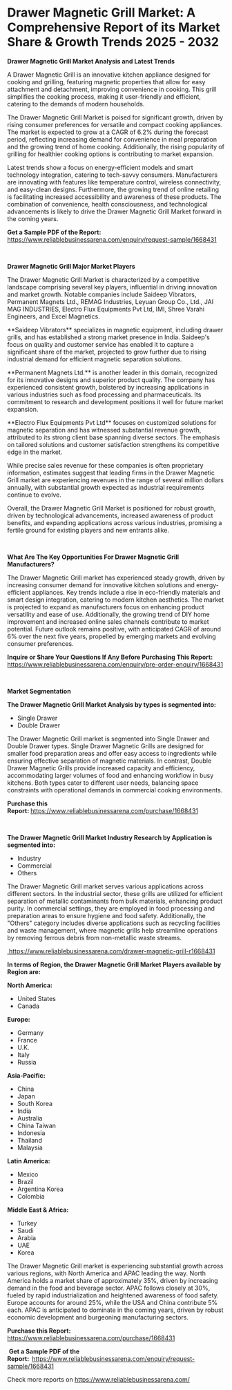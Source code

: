 <p><h1>Drawer Magnetic Grill Market: A Comprehensive Report of its Market Share & Growth Trends 2025 - 2032</h1></p><p><strong>Drawer Magnetic Grill Market Analysis and Latest Trends</strong></p>
<p><p>A Drawer Magnetic Grill is an innovative kitchen appliance designed for cooking and grilling, featuring magnetic properties that allow for easy attachment and detachment, improving convenience in cooking. This grill simplifies the cooking process, making it user-friendly and efficient, catering to the demands of modern households.</p><p>The Drawer Magnetic Grill Market is poised for significant growth, driven by rising consumer preferences for versatile and compact cooking appliances. The market is expected to grow at a CAGR of 6.2% during the forecast period, reflecting increasing demand for convenience in meal preparation and the growing trend of home cooking. Additionally, the rising popularity of grilling for healthier cooking options is contributing to market expansion.</p><p>Latest trends show a focus on energy-efficient models and smart technology integration, catering to tech-savvy consumers. Manufacturers are innovating with features like temperature control, wireless connectivity, and easy-clean designs. Furthermore, the growing trend of online retailing is facilitating increased accessibility and awareness of these products. The combination of convenience, health consciousness, and technological advancements is likely to drive the Drawer Magnetic Grill Market forward in the coming years.</p></p>
<p><strong>Get a Sample PDF of the Report:&nbsp;</strong> <a href="https://www.reliablebusinessarena.com/enquiry/request-sample/1668431?utm_campaign=3062&utm_medium=2&utm_source=Github&utm_content=ia&utm_term=06042025&utm_id=drawer-magnetic-grill">https://www.reliablebusinessarena.com/enquiry/request-sample/1668431</a></p>
<p>&nbsp;</p>
<p><strong>Drawer Magnetic Grill Major Market Players</strong></p>
<p><p>The Drawer Magnetic Grill Market is characterized by a competitive landscape comprising several key players, influential in driving innovation and market growth. Notable companies include Saideep Vibrators, Permanent Magnets Ltd., REMAG Industries, Leyuan Group Co., Ltd., JAI MAG INDUSTRIES, Electro Flux Equipments Pvt Ltd, IMI, Shree Varahi Engineers, and Excel Magnetics.</p><p>**Saideep Vibrators** specializes in magnetic equipment, including drawer grills, and has established a strong market presence in India. Saideep's focus on quality and customer service has enabled it to capture a significant share of the market, projected to grow further due to rising industrial demand for efficient magnetic separation solutions.</p><p>**Permanent Magnets Ltd.** is another leader in this domain, recognized for its innovative designs and superior product quality. The company has experienced consistent growth, bolstered by increasing applications in various industries such as food processing and pharmaceuticals. Its commitment to research and development positions it well for future market expansion.</p><p>**Electro Flux Equipments Pvt Ltd** focuses on customized solutions for magnetic separation and has witnessed substantial revenue growth, attributed to its strong client base spanning diverse sectors. The emphasis on tailored solutions and customer satisfaction strengthens its competitive edge in the market.</p><p>While precise sales revenue for these companies is often proprietary information, estimates suggest that leading firms in the Drawer Magnetic Grill market are experiencing revenues in the range of several million dollars annually, with substantial growth expected as industrial requirements continue to evolve.</p><p>Overall, the Drawer Magnetic Grill Market is positioned for robust growth, driven by technological advancements, increased awareness of product benefits, and expanding applications across various industries, promising a fertile ground for existing players and new entrants alike.</p></p>
<p>&nbsp;</p>
<p><strong>What Are The Key Opportunities For Drawer Magnetic Grill Manufacturers?</strong></p>
<p><p>The Drawer Magnetic Grill market has experienced steady growth, driven by increasing consumer demand for innovative kitchen solutions and energy-efficient appliances. Key trends include a rise in eco-friendly materials and smart design integration, catering to modern kitchen aesthetics. The market is projected to expand as manufacturers focus on enhancing product versatility and ease of use. Additionally, the growing trend of DIY home improvement and increased online sales channels contribute to market potential. Future outlook remains positive, with anticipated CAGR of around 6% over the next five years, propelled by emerging markets and evolving consumer preferences.</p></p>
<p><strong>Inquire or Share Your Questions If Any Before Purchasing This Report:</strong> <a href="https://www.reliablebusinessarena.com/enquiry/pre-order-enquiry/1668431?utm_campaign=3062&utm_medium=2&utm_source=Github&utm_content=ia&utm_term=06042025&utm_id=drawer-magnetic-grill">https://www.reliablebusinessarena.com/enquiry/pre-order-enquiry/1668431</a></p>
<p>&nbsp;</p>
<p><strong>Market Segmentation</strong></p>
<p><strong>The Drawer Magnetic Grill Market Analysis by types is segmented into:</strong></p>
<p><ul><li>Single Drawer</li><li>Double Drawer</li></ul></p>
<p><p>The Drawer Magnetic Grill market is segmented into Single Drawer and Double Drawer types. Single Drawer Magnetic Grills are designed for smaller food preparation areas and offer easy access to ingredients while ensuring effective separation of magnetic materials. In contrast, Double Drawer Magnetic Grills provide increased capacity and efficiency, accommodating larger volumes of food and enhancing workflow in busy kitchens. Both types cater to different user needs, balancing space constraints with operational demands in commercial cooking environments.</p></p>
<p><strong>Purchase this Report:&nbsp;</strong><a href="https://www.reliablebusinessarena.com/purchase/1668431?utm_campaign=3062&utm_medium=2&utm_source=Github&utm_content=ia&utm_term=06042025&utm_id=drawer-magnetic-grill">https://www.reliablebusinessarena.com/purchase/1668431</a></p>
<p>&nbsp;</p>
<p><strong>The Drawer Magnetic Grill Market Industry Research by Application is segmented into:</strong></p>
<p><ul><li>Industry</li><li>Commercial</li><li>Others</li></ul></p>
<p><p>The Drawer Magnetic Grill market serves various applications across different sectors. In the industrial sector, these grills are utilized for efficient separation of metallic contaminants from bulk materials, enhancing product purity. In commercial settings, they are employed in food processing and preparation areas to ensure hygiene and food safety. Additionally, the "Others" category includes diverse applications such as recycling facilities and waste management, where magnetic grills help streamline operations by removing ferrous debris from non-metallic waste streams.</p></p>
<p><a href="https://www.reliablebusinessarena.com/drawer-magnetic-grill-r1668431?utm_campaign=3062&utm_medium=2&utm_source=Github&utm_content=ia&utm_term=06042025&utm_id=drawer-magnetic-grill">&nbsp;https://www.reliablebusinessarena.com/drawer-magnetic-grill-r1668431</a></p>
<p><strong>In terms of Region, the Drawer Magnetic Grill Market Players available by Region are:</strong></p>
<p>
    <p> <strong> North America: </strong>
        <ul>
            <li>United States</li>
            <li>Canada</li>
        </ul>
        </p> 
    <p> <strong> Europe: </strong>
        <ul>
            <li>Germany</li>
            <li>France</li>
            <li>U.K.</li>
            <li>Italy</li>
            <li>Russia</li>
        </ul>
        </p> 
    <p> <strong> Asia-Pacific: </strong>
        <ul>
            <li>China</li>
            <li>Japan</li>
            <li>South Korea</li>
            <li>India</li>
            <li>Australia</li>
            <li>China Taiwan</li>
            <li>Indonesia</li>
            <li>Thailand</li>
            <li>Malaysia</li>
        </ul>
        </p> 
    <p> <strong> Latin America: </strong>
        <ul>
            <li>Mexico</li>
            <li>Brazil</li>
            <li>Argentina Korea</li>
            <li>Colombia</li>
        </ul>
        </p> 
    <p> <strong> Middle East & Africa: </strong>
        <ul>
            <li>Turkey</li>
            <li>Saudi</li>
            <li>Arabia</li>
            <li>UAE</li>
            <li>Korea</li>
        </ul>
    </p>
    </p>
<p><p>The Drawer Magnetic Grill market is experiencing substantial growth across various regions, with North America and APAC leading the way. North America holds a market share of approximately 35%, driven by increasing demand in the food and beverage sector. APAC follows closely at 30%, fueled by rapid industrialization and heightened awareness of food safety. Europe accounts for around 25%, while the USA and China contribute 5% each. APAC is anticipated to dominate in the coming years, driven by robust economic development and burgeoning manufacturing sectors.</p></p>
<p><strong>Purchase this Report: </strong><a href="https://www.reliablebusinessarena.com/purchase/1668431?utm_campaign=3062&utm_medium=2&utm_source=Github&utm_content=ia&utm_term=06042025&utm_id=drawer-magnetic-grill">https://www.reliablebusinessarena.com/purchase/1668431</a></p>
<p>&nbsp;<strong>Get a Sample PDF of the Report:&nbsp;&nbsp;</strong><a href="https://www.reliablebusinessarena.com/enquiry/request-sample/1668431?utm_campaign=3062&utm_medium=2&utm_source=Github&utm_content=ia&utm_term=06042025&utm_id=drawer-magnetic-grill">https://www.reliablebusinessarena.com/enquiry/request-sample/1668431</a></p>
<p><strong></strong></p>
<p>Check more reports on <a href="https://www.reliablebusinessarena.com/?utm_campaign=3062&utm_medium=2&utm_source=Github&utm_content=ia&utm_term=06042025&utm_id=drawer-magnetic-grill">https://www.reliablebusinessarena.com/</a></p>